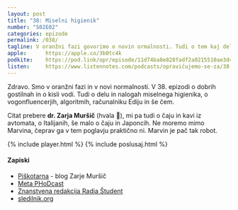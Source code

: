 ```yaml
---
layout: post
title: "38: Miselni higienik"
number: "S02E02"
categories: epizode
permalink: /038/
tagline: V oranžni fazi govorimo o novin ormalnosti. Tudi o tem kaj dela miselnih higienik, vogonfluencer, algoritmih in računalniku Ediju. Pa o čaju in kavi iz avtomata in še čem. Citat prebere dr. Zarja Muršič.
apple:		https://apple.co/3b0tc4k
podkite:	https://pod.link/opr/episode/11d74ba8e828fadf2a0215510ae3d452
listen:		https://www.listennotes.com/podcasts/opravičujemo-se-za/38-miselni-higienik-VPLg3lJi0w4/embed/
---
```


Zdravo. Smo v oranžni fazi in v novi normalnosti. V 38. epizodi o dobrih gostilnah in o kisli vodi. Tudi o delu in nalogah miselnega higienika, o vogonfluencerjih, algoritmih, računalniku Ediju in še čem. 

Citat prebere **dr. Zarja Muršič** (hvala 🙏), mi pa tudi o čaju in kavi iz avtomata, o Italijanih, še malo o čaju in Japoncih. Ne moremo mimo Marvina, čeprav ga v tem poglavju praktično ni. Marvin je pač tak robot. 

{% include player.html %}
{% include poslusaj.html %}

#### Zapiski

- [Piškotarna](https://piskotarna.wordpress.com/) - blog Zarje Muršič
- [Meta PHoDcast](https://metinalista.si/category/phodcast/)
- [Znanstvena redakcija Radia Študent](https://www.facebook.com/znanstvenaredakcijars/)
- [sledilnik.org](https://covid-19.sledilnik.org/sl/stats)
